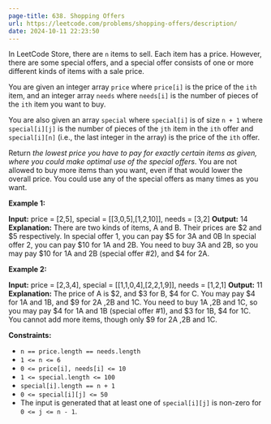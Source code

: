 ```yaml
---
page-title: 638. Shopping Offers
url: https://leetcode.com/problems/shopping-offers/description/
date: 2024-10-11 22:23:50
---
```

In LeetCode Store, there are `n` items to sell. Each item has a price. However, there are some special offers, and a special offer consists of one or more different kinds of items with a sale price.

You are given an integer array `price` where `price[i]` is the price of the `ith` item, and an integer array `needs` where `needs[i]` is the number of pieces of the `ith` item you want to buy.

You are also given an array `special` where `special[i]` is of size `n + 1` where `special[i][j]` is the number of pieces of the `jth` item in the `ith` offer and `special[i][n]` (i.e., the last integer in the array) is the price of the `ith` offer.

Return *the lowest price you have to pay for exactly certain items as given, where you could make optimal use of the special offers*. You are not allowed to buy more items than you want, even if that would lower the overall price. You could use any of the special offers as many times as you want.

**Example 1:**

**Input:** price = \[2,5\], special = \[\[3,0,5\],\[1,2,10\]\], needs = \[3,2\]
**Output:** 14
**Explanation:** There are two kinds of items, A and B. Their prices are $2 and $5 respectively. 
In special offer 1, you can pay $5 for 3A and 0B
In special offer 2, you can pay $10 for 1A and 2B. 
You need to buy 3A and 2B, so you may pay $10 for 1A and 2B (special offer #2), and $4 for 2A.

**Example 2:**

**Input:** price = \[2,3,4\], special = \[\[1,1,0,4\],\[2,2,1,9\]\], needs = \[1,2,1\]
**Output:** 11
**Explanation:** The price of A is $2, and $3 for B, $4 for C. 
You may pay $4 for 1A and 1B, and $9 for 2A ,2B and 1C. 
You need to buy 1A ,2B and 1C, so you may pay $4 for 1A and 1B (special offer #1), and $3 for 1B, $4 for 1C. 
You cannot add more items, though only $9 for 2A ,2B and 1C.

**Constraints:**

-   `n == price.length == needs.length`
-   `1 <= n <= 6`
-   `0 <= price[i], needs[i] <= 10`
-   `1 <= special.length <= 100`
-   `special[i].length == n + 1`
-   `0 <= special[i][j] <= 50`
-   The input is generated that at least one of `special[i][j]` is non-zero for `0 <= j <= n - 1`.